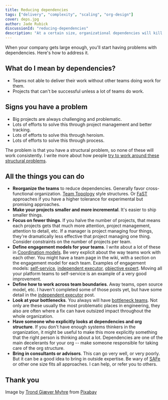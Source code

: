 ```yaml
---
title: Reducing dependencies
tags: ["delivery", "complexity", "scaling", "org-design"]
cover: deps.jpg
author: Jade Rubick
discussionId: "reducing-dependencies"
description: "At a certain size, organizational dependencies will kill you. Here's a menu of options to fix it."
---
```


When your company gets large enough, you'll start having problems with dependencies. Here's how to address it.

<re-img src="deps.jpg"></re-img>

## What do I mean by dependencies?

* Teams not able to deliver their work without other teams doing work for them.
* Projects that can't be successful unless a lot of teams do work.

## Signs you have a problem

* Big projects are always challenging and problematic.
* Lots of efforts to solve this through project management and better tracking.
* Lots of efforts to solve this through heroism.
* Lots of efforts to solve this through process.

The problem is that you have a structural problem, so none of these will work consistently. I write more about how people [try to work around these structural problems](/independent-executor-model/).

## All the things you can do

* **Reorganize the teams** to reduce dependencies. Generally favor cross-functional organization. [Team Topology](/management-books/) style structures. Or [FaST](/fast-agile/) approaches if you have a higher tolerance for experimental but promising approaches.
* **Make your projects smaller and more incremental**. It's easier to ship smaller things.
* **Focus on fewer things**. If you halve the number of projects, that means each projects gets that much more attention, project management, attention to detail, etc. If a manager is project managing four things, they're dramatically less effective that project managing one thing. Consider constraints on the number of projects per team.
* **Define engagement models for your teams**. I write about a lot of these in [Coordination models](/coordination-models/). Be very explicit about the way teams work with each other. You might have a team page in the wiki, with a section on the engagement model for each team. Examples of engagement models: [self-service](/platform-teams-and-the-self-service-model/), [independent executor](/independent-executor-model/), [objective expert](/objective-expert-model/). Moving all your platform teams to self-service is an example of a very good improvement.
* **Define how to work across team boundaries**. Away teams, open source model, etc. I haven't completed some of those posts yet, but have some detail in the [independent executor](/independent-executor-model/) post.
* **Look at your bottlenecks**. You always will have [bottleneck teams](/bottleneck-team/). Not only are these usually the most problematic places in engineering, they also are often where a fix can have outsized impact throughout the whole organization.
* **Have someone who explicitly looks at dependencies and org structure**. If you don't have enough systems thinkers in the organization, it might be useful to make this more explicitly something that the right person is thinking about a lot. Dependencies are one of the main decelerants for your org -- make someone responsible for taking care of the org structure.
* **Bring in consultants or advisors**. This can go very well, or very poorly. But it can be a good idea to bring in outside expertise. Be wary of [SAFe](/wiki/process/safe/) or other one size fits all approaches. I can help, or refer you to others.

## Thank you

Image by <a href="https://pixabay.com/users/trondmyhre4-5401410/?utm_source=link-attribution&utm_medium=referral&utm_campaign=image&utm_content=6579313">Trond Giæver Myhre</a> from <a href="https://pixabay.com//?utm_source=link-attribution&utm_medium=referral&utm_campaign=image&utm_content=6579313">Pixabay</a>